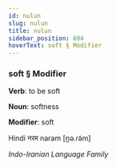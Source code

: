 ```yaml
---
id: nulun
slug: nulun
title: nulun
sidebar_position: 694
hoverText: soft § Modifier
---
```


### soft § Modifier

**Verb**: to be soft

**Noun**: softness

**Modifier**: soft

Hindi नरम naram [n̪ə.ɾə̃m]

*Indo-Iranian Language Family*